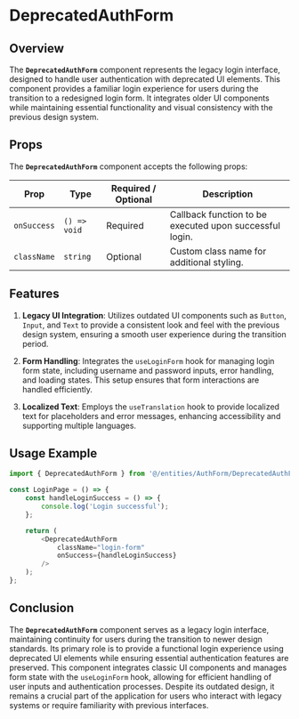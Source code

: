 # DeprecatedAuthForm

## Overview
The **`DeprecatedAuthForm`** component represents the legacy login interface, designed to handle user authentication with deprecated UI elements. This component provides a familiar login experience for users during the transition to a redesigned login form. It integrates older UI components while maintaining essential functionality and visual consistency with the previous design system.

## Props

The **`DeprecatedAuthForm`** component accepts the following props:

| Prop      | Type          | Required / Optional | Description                                                     |
|-----------|---------------|----------------------|-----------------------------------------------------------------|
| `onSuccess`  | `() => void`   | Required             | Callback function to be executed upon successful login.          |
| `className` | `string`       | Optional             | Custom class name for additional styling.                       |

## Features

1. **Legacy UI Integration**: Utilizes outdated UI components such as `Button`, `Input`, and `Text` to provide a consistent look and feel with the previous design system, ensuring a smooth user experience during the transition period.

2. **Form Handling**: Integrates the `useLoginForm` hook for managing login form state, including username and password inputs, error handling, and loading states. This setup ensures that form interactions are handled efficiently.

3. **Localized Text**: Employs the `useTranslation` hook to provide localized text for placeholders and error messages, enhancing accessibility and supporting multiple languages.


## Usage Example
```typescript jsx
import { DeprecatedAuthForm } from '@/entities/AuthForm/DeprecatedAuthForm';

const LoginPage = () => {
    const handleLoginSuccess = () => {
        console.log('Login successful');
    };

    return (
        <DeprecatedAuthForm
            className="login-form"
            onSuccess={handleLoginSuccess}
        />
    );
};
```
## Conclusion

The **`DeprecatedAuthForm`** component serves as a legacy login interface, maintaining continuity for users during the transition to newer design standards. Its primary role is to provide a functional login experience using deprecated UI elements while ensuring essential authentication features are preserved. This component integrates classic UI components and manages form state with the `useLoginForm` hook, allowing for efficient handling of user inputs and authentication processes. Despite its outdated design, it remains a crucial part of the application for users who interact with legacy systems or require familiarity with previous interfaces.
